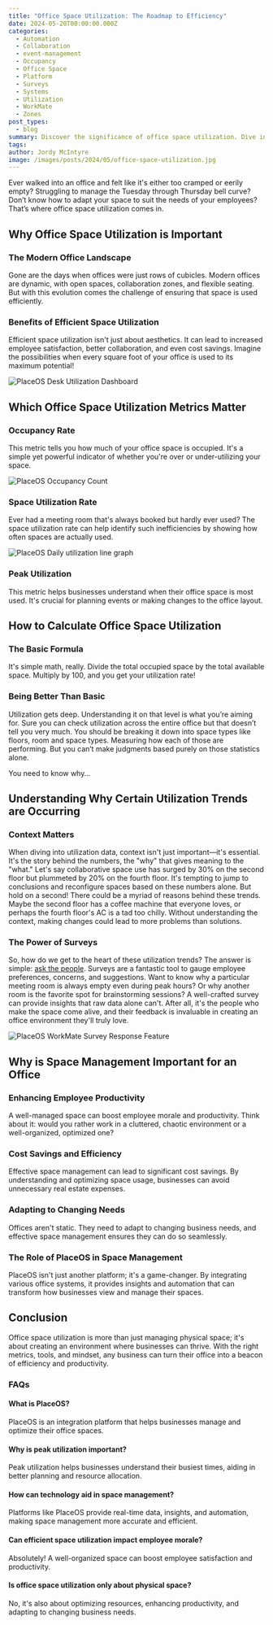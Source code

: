 ```yaml
---
title: "Office Space Utilization: The Roadmap to Efficiency"
date: 2024-05-20T00:00:00.000Z
categories:
  - Automation
  - Collaboration
  - event-management
  - Occupancy
  - Office Space
  - Platform
  - Surveys
  - Systems
  - Utilization
  - WorkMate
  - Zones
post_types:
  - blog
summary: Discover the significance of office space utilization. Dive into key metrics, benefits, and the future of office efficiency.
tags:
author: Jordy McIntyre
image: /images/posts/2024/05/office-space-utilization.jpg
---
```

Ever walked into an office and felt like it's either too cramped or eerily empty? Struggling to manage the Tuesday through Thursday bell curve? Don’t know how to adapt your space to suit the needs of your employees? That’s where office space utilization comes in. 

Why Office Space Utilization is Important
-----------------------------------------

### The Modern Office Landscape

Gone are the days when offices were just rows of cubicles. Modern offices are dynamic, with open spaces, collaboration zones, and flexible seating. But with this evolution comes the challenge of ensuring that space is used efficiently.

### Benefits of Efficient Space Utilization

Efficient space utilization isn't just about aesthetics. It can lead to increased employee satisfaction, better collaboration, and even cost savings. Imagine the possibilities when every square foot of your office is used to its maximum potential!

![PlaceOS Desk Utilization Dashboard](/images/posts/2024/05/desk-report.png)

Which Office Space Utilization Metrics Matter
---------------------------------------------

### Occupancy Rate

This metric tells you how much of your office space is occupied. It's a simple yet powerful indicator of whether you're over or under-utilizing your space.

![PlaceOS Occupancy Count](/images/posts/2024/05/occupancy.png)

### Space Utilization Rate

Ever had a meeting room that's always booked but hardly ever used? The space utilization rate can help identify such inefficiencies by showing how often spaces are actually used.

![PlaceOS Daily utilization line graph](/images/posts/2024/05/desk-reporting-daily.png)

### Peak Utilization

This metric helps businesses understand when their office space is most used. It's crucial for planning events or making changes to the office layout.

How to Calculate Office Space Utilization
-----------------------------------------

### The Basic Formula

It's simple math, really. Divide the total occupied space by the total available space. Multiply by 100, and you get your utilization rate!

### Being Better Than Basic

Utilization gets deep. Understanding it on that level is what you’re aiming for. Sure you can check utilization across the entire office but that doesn’t tell you very much. You should be breaking it down into space types like floors, room and space types. Measuring how each of those are performing. But you can’t make judgments based purely on those statistics alone. 

You need to know why…

Understanding Why Certain Utilization Trends are Occurring
----------------------------------------------------------

### Context Matters

When diving into utilization data, context isn't just important—it's essential. It's the story behind the numbers, the "why" that gives meaning to the "what." Let's say collaborative space use has surged by 30% on the second floor but plummeted by 20% on the fourth floor. It's tempting to jump to conclusions and reconfigure spaces based on these numbers alone. But hold on a second! There could be a myriad of reasons behind these trends. Maybe the second floor has a coffee machine that everyone loves, or perhaps the fourth floor's AC is a tad too chilly. Without understanding the context, making changes could lead to more problems than solutions.

### The Power of Surveys

So, how do we get to the heart of these utilization trends? The answer is simple: [ask the people](https://www.linkedin.com/feed/update/urn:li:activity:7060123215041335296). Surveys are a fantastic tool to gauge employee preferences, concerns, and suggestions. Want to know why a particular meeting room is always empty even during peak hours? Or why another room is the favorite spot for brainstorming sessions? A well-crafted survey can provide insights that raw data alone can't. After all, it's the people who make the space come alive, and their feedback is invaluable in creating an office environment they'll truly love.

![PlaceOS WorkMate Survey Response Feature](/images/posts/2024/05/surveys.png)

Why is Space Management Important for an Office
-----------------------------------------------

### Enhancing Employee Productivity

A well-managed space can boost employee morale and productivity. Think about it: would you rather work in a cluttered, chaotic environment or a well-organized, optimized one?

### Cost Savings and Efficiency

Effective space management can lead to significant cost savings. By understanding and optimizing space usage, businesses can avoid unnecessary real estate expenses.

### Adapting to Changing Needs

Offices aren't static. They need to adapt to changing business needs, and effective space management ensures they can do so seamlessly.

### The Role of PlaceOS in Space Management

PlaceOS isn't just another platform; it's a game-changer. By integrating various office systems, it provides insights and automation that can transform how businesses view and manage their spaces.

Conclusion
----------

Office space utilization is more than just managing physical space; it's about creating an environment where businesses can thrive. With the right metrics, tools, and mindset, any business can turn their office into a beacon of efficiency and productivity.

### FAQs

#### What is PlaceOS?

PlaceOS is an integration platform that helps businesses manage and optimize their office spaces.

#### Why is peak utilization important?

Peak utilization helps businesses understand their busiest times, aiding in better planning and resource allocation.

#### How can technology aid in space management?

Platforms like PlaceOS provide real-time data, insights, and automation, making space management more accurate and efficient.

#### Can efficient space utilization impact employee morale?

Absolutely! A well-organized space can boost employee satisfaction and productivity.

#### Is office space utilization only about physical space?

No, it's also about optimizing resources, enhancing productivity, and adapting to changing business needs.

‍
